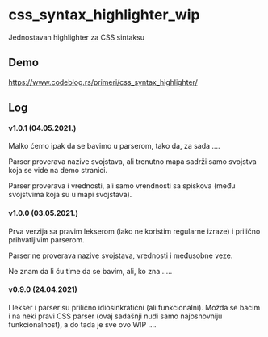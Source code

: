 # css_syntax_highlighter_wip
Jednostavan highlighter za CSS sintaksu

## Demo

https://www.codeblog.rs/primeri/css_syntax_highlighter/

## Log

#### v1.0.1 (04.05.2021.)

Malko ćemo ipak da se bavimo u parserom, tako da, za sada ....

Parser proverava nazive svojstava, ali trenutno mapa sadrži samo svojstva koja se vide na demo stranici.

Parser proverava i vrednosti, ali samo vrendnosti sa spiskova (među svojstvima koja su u mapi svojstava).

#### v1.0.0 (03.05.2021.)

Prva verzija sa pravim lekserom (iako ne koristim regularne izraze) i prilično prihvatljivim parserom.

Parser ne proverava nazive svojstava, vrednosti i međusobne veze.

Ne znam da li ću time da se bavim, ali, ko zna .....

#### v0.9.0 (24.04.2021)

I lekser i parser su prilično idiosinkratični (ali funkcionalni). Možda se bacim i na neki pravi CSS parser (ovaj sadašnji nudi samo najosnovniju funkcionalnost), a do tada je sve ovo WIP ....

